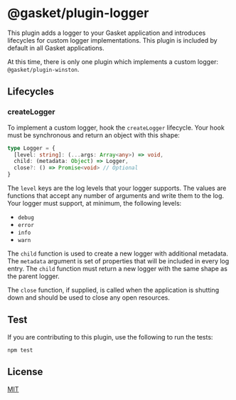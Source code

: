 # @gasket/plugin-logger

This plugin adds a logger to your Gasket application and introduces lifecycles
for custom logger implementations. This plugin is included by default in all
Gasket applications.

At this time, there is only one plugin which implements a
custom logger: `@gasket/plugin-winston`.

## Lifecycles

### createLogger

To implement a custom logger, hook the `createLogger` lifecycle.
Your hook must be synchronous and return an object with this shape:

```typescript
type Logger = {
  [level: string]: (...args: Array<any>) => void,
  child: (metadata: Object) => Logger,
  close?: () => Promise<void> // Optional
}
```

The `level` keys are the log levels that your logger supports. The values are
functions that accept any number of arguments and write them to the log. Your
logger must support, at minimum, the following levels:

- `debug`
- `error`
- `info`
- `warn`

The `child` function is used to create a new logger with additional metadata.
The `metadata` argument is set of properties that will be included in every log
entry. The `child` function must return a new logger with the same shape as the
parent logger.

The `close` function, if supplied, is called when the application is shutting
down and should be used to close any open resources.

## Test

If you are contributing to this plugin, use the following to run the tests:

```shell
npm test
```

## License

[MIT](./LICENSE.md)

<!-- LINKS -->
